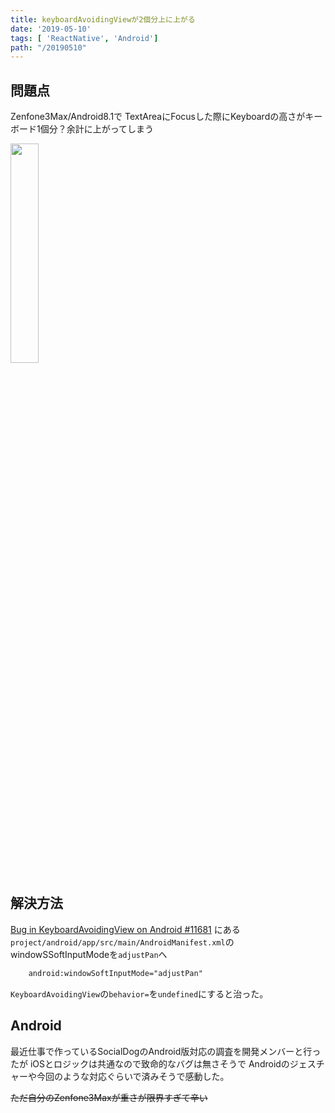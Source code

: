 ```yaml
---
title: keyboardAvoidingViewが2個分上に上がる
date: '2019-05-10'
tags: [ 'ReactNative', 'Android']
path: "/20190510"
---
```


## 問題点

Zenfone3Max/Android8.1で
TextAreaにFocusした際にKeyboardの高さがキーボード1個分？余計に上がってしまう

<img src='https://cloud.githubusercontent.com/assets/1051229/21565199/47256b5e-ce95-11e6-8e19-69a112fd06f3.png' width='30%'>



## 解決方法

[Bug in KeyboardAvoidingView on Android #11681](https://github.com/facebook/react-native/issues/11681#issuecomment-297031159)
にある`project/android/app/src/main/AndroidManifest.xml`のwindowSSoftInputModeを`adjustPan`へ

```xml
    android:windowSoftInputMode="adjustPan"
```


`KeyboardAvoidingView`の`behavior=`を`undefined`にすると治った。

## Android

最近仕事で作っているSocialDogのAndroid版対応の調査を開発メンバーと行ったが
iOSとロジックは共通なので致命的なバグは無さそうで
Androidのジェスチャーや今回のような対応ぐらいで済みそうで感動した。

~~ただ自分のZenfone3Maxが重さが限界すぎて辛い~~
